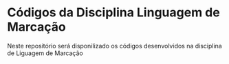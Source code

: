 # Códigos da Disciplina Linguagem de Marcação

Neste repositório será disponilizado os códigos desenvolvidos na disciplina de Liguagem de Marcação